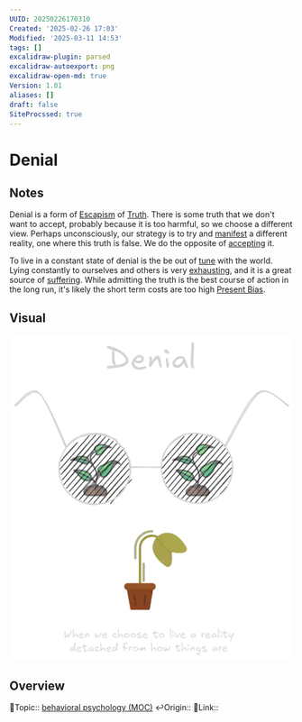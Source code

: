 ```yaml
---
UUID: 20250226170310
Created: '2025-02-26 17:03'
Modified: '2025-03-11 14:53'
tags: []
excalidraw-plugin: parsed
excalidraw-autoexport: png
excalidraw-open-md: true
Version: 1.01
aliases: []
draft: false
SiteProcssed: true
---
```


# Denial

## Notes

Denial is a form of [Escapism](/notes/escapism.md) of [Truth](/notes/truth.md). There is some truth that we don't want to accept, probably because it is too harmful, so we choose a different view. Perhaps unconsciously, our strategy is to try and [manifest](/notes/manifesting.md) a different reality, one where this truth is false. We do the opposite of [accepting](/notes/acceptance.md) it.

To live in a constant state of denial is the be out of [tune](/notes/resonance.md) with the world. Lying constantly to ourselves and others is very [exhausting](/notes/burnout.md), and it is a great source of [suffering](/notes/life-is-pain.md). While admitting the truth is the best course of action in the long run, it's likely the short term costs are too high [Present Bias](/notes/present-bias.md).

## Visual

![Denial.webp](/notes/denial.webp)

## Overview
🔼Topic:: [behavioral psychology (MOC)](/mocs/behavioral-psychology-moc.md)
↩️Origin::
🔗Link::

